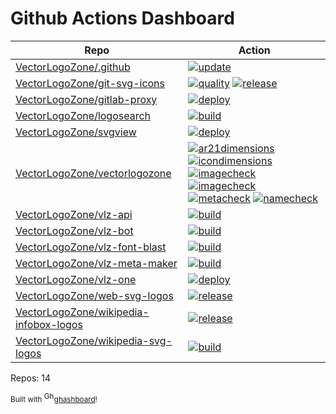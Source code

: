 # Github Actions Dashboard

<!-- NOTE: this file is generated by ghashboard.  Do NOT edit by hand!  -->

| Repo | Action |
| ---- | ------ |
| [VectorLogoZone/.github](https://github.com/VectorLogoZone/.github) | [![update](https://github.com/VectorLogoZone/.github/actions/workflows/update.yaml/badge.svg)](https://github.com/VectorLogoZone/.github/actions?query=workflow%3Aupdate%20branch%3Amain)
| [VectorLogoZone/git-svg-icons](https://github.com/VectorLogoZone/git-svg-icons) | [![quality](https://github.com/VectorLogoZone/git-svg-icons/actions/workflows/quality.yaml/badge.svg)](https://github.com/VectorLogoZone/git-svg-icons/actions?query=workflow%3Aquality%20branch%3Amain) [![release](https://github.com/VectorLogoZone/git-svg-icons/actions/workflows/release.yaml/badge.svg)](https://github.com/VectorLogoZone/git-svg-icons/actions?query=workflow%3Arelease%20branch%3Amain)
| [VectorLogoZone/gitlab-proxy](https://github.com/VectorLogoZone/gitlab-proxy) | [![deploy](https://github.com/VectorLogoZone/gitlab-proxy/actions/workflows/gcr-deploy.yaml/badge.svg)](https://github.com/VectorLogoZone/gitlab-proxy/actions?query=workflow%3Adeploy%20branch%3Amain)
| [VectorLogoZone/logosearch](https://github.com/VectorLogoZone/logosearch) | [![build](https://github.com/VectorLogoZone/logosearch/actions/workflows/gcr-deploy.yaml/badge.svg)](https://github.com/VectorLogoZone/logosearch/actions?query=workflow%3Abuild%20branch%3Amain)
| [VectorLogoZone/svgview](https://github.com/VectorLogoZone/svgview) | [![deploy](https://github.com/VectorLogoZone/svgview/actions/workflows/gcr-deploy.yaml/badge.svg)](https://github.com/VectorLogoZone/svgview/actions?query=workflow%3Adeploy%20branch%3Amain)
| [VectorLogoZone/vectorlogozone](https://github.com/VectorLogoZone/vectorlogozone) | [![ar21dimensions](https://github.com/VectorLogoZone/vectorlogozone/actions/workflows/ar21dimensions.yaml/badge.svg)](https://github.com/VectorLogoZone/vectorlogozone/actions?query=workflow%3Aar21dimensions%20branch%3Amain) [![icondimensions](https://github.com/VectorLogoZone/vectorlogozone/actions/workflows/icondimensions.yaml/badge.svg)](https://github.com/VectorLogoZone/vectorlogozone/actions?query=workflow%3Aicondimensions%20branch%3Amain) [![imagecheck](https://github.com/VectorLogoZone/vectorlogozone/actions/workflows/hacktoberfest.yaml/badge.svg)](https://github.com/VectorLogoZone/vectorlogozone/actions?query=workflow%3Aimagecheck%20branch%3Amain) [![imagecheck](https://github.com/VectorLogoZone/vectorlogozone/actions/workflows/imagecheck.yaml/badge.svg)](https://github.com/VectorLogoZone/vectorlogozone/actions?query=workflow%3Aimagecheck%20branch%3Amain) [![metacheck](https://github.com/VectorLogoZone/vectorlogozone/actions/workflows/metacheck.yaml/badge.svg)](https://github.com/VectorLogoZone/vectorlogozone/actions?query=workflow%3Ametacheck%20branch%3Amain) [![namecheck](https://github.com/VectorLogoZone/vectorlogozone/actions/workflows/namecheck.yaml/badge.svg)](https://github.com/VectorLogoZone/vectorlogozone/actions?query=workflow%3Anamecheck%20branch%3Amain)
| [VectorLogoZone/vlz-api](https://github.com/VectorLogoZone/vlz-api) | [![build](https://github.com/VectorLogoZone/vlz-api/actions/workflows/gcr-deploy.yaml/badge.svg)](https://github.com/VectorLogoZone/vlz-api/actions?query=workflow%3Abuild%20branch%3Amain)
| [VectorLogoZone/vlz-bot](https://github.com/VectorLogoZone/vlz-bot) | [![build](https://github.com/VectorLogoZone/vlz-bot/actions/workflows/build.yaml/badge.svg)](https://github.com/VectorLogoZone/vlz-bot/actions?query=workflow%3Abuild%20branch%3Amain)
| [VectorLogoZone/vlz-font-blast](https://github.com/VectorLogoZone/vlz-font-blast) | [![build](https://github.com/VectorLogoZone/vlz-font-blast/actions/workflows/gcr-deploy.yaml/badge.svg)](https://github.com/VectorLogoZone/vlz-font-blast/actions?query=workflow%3Abuild%20branch%3Amain)
| [VectorLogoZone/vlz-meta-maker](https://github.com/VectorLogoZone/vlz-meta-maker) | [![build](https://github.com/VectorLogoZone/vlz-meta-maker/actions/workflows/gcr-deploy.yaml/badge.svg)](https://github.com/VectorLogoZone/vlz-meta-maker/actions?query=workflow%3Abuild%20branch%3Amain)
| [VectorLogoZone/vlz-one](https://github.com/VectorLogoZone/vlz-one) | [![deploy](https://github.com/VectorLogoZone/vlz-one/actions/workflows/gcr-deploy.yaml/badge.svg)](https://github.com/VectorLogoZone/vlz-one/actions?query=workflow%3Adeploy%20branch%3Amain)
| [VectorLogoZone/web-svg-logos](https://github.com/VectorLogoZone/web-svg-logos) | [![release](https://github.com/VectorLogoZone/web-svg-logos/actions/workflows/release.yaml/badge.svg)](https://github.com/VectorLogoZone/web-svg-logos/actions?query=workflow%3Arelease%20branch%3Amain)
| [VectorLogoZone/wikipedia-infobox-logos](https://github.com/VectorLogoZone/wikipedia-infobox-logos) | [![release](https://github.com/VectorLogoZone/wikipedia-infobox-logos/actions/workflows/release.yaml/badge.svg)](https://github.com/VectorLogoZone/wikipedia-infobox-logos/actions?query=workflow%3Arelease%20branch%3Amain)
| [VectorLogoZone/wikipedia-svg-logos](https://github.com/VectorLogoZone/wikipedia-svg-logos) | [![build](https://github.com/VectorLogoZone/wikipedia-svg-logos/actions/workflows/release.yaml/badge.svg)](https://github.com/VectorLogoZone/wikipedia-svg-logos/actions?query=workflow%3Abuild%20branch%3Amain)

Repos: 14

<small>Built with <a href="https://github.com/fileformat/ghashboard"><img src="https://ghashboard.marcuse.info/favicon.svg" alt="Ghashboard logo" height="16" />ghashboard</a>!</small>
